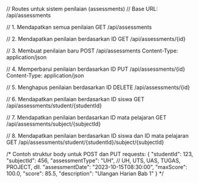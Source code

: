 // Routes untuk sistem penilaian (assessments)
// Base URL: /api/assessments

// 1. Mendapatkan semua penilaian
GET /api/assessments

// 2. Mendapatkan penilaian berdasarkan ID
GET /api/assessments/{id}

// 3. Membuat penilaian baru
POST /api/assessments
Content-Type: application/json

// 4. Memperbarui penilaian berdasarkan ID
PUT /api/assessments/{id}
Content-Type: application/json

// 5. Menghapus penilaian berdasarkan ID
DELETE /api/assessments/{id}

// 6. Mendapatkan penilaian berdasarkan ID siswa
GET /api/assessments/student/{studentId}

// 7. Mendapatkan penilaian berdasarkan ID mata pelajaran
GET /api/assessments/subject/{subjectId}

// 8. Mendapatkan penilaian berdasarkan ID siswa dan ID mata pelajaran
GET /api/assessments/student/{studentId}/subject/{subjectId}

/*
Contoh struktur body untuk POST dan PUT requests:
{
  "studentId": 123,
  "subjectId": 456,
  "assessmentType": "UH", // UH, UTS, UAS, TUGAS, PROJECT, dll.
  "assessmentDate": "2023-10-15T08:30:00",
  "maxScore": 100.0,
  "score": 85.5,
  "description": "Ulangan Harian Bab 1"
}
*/